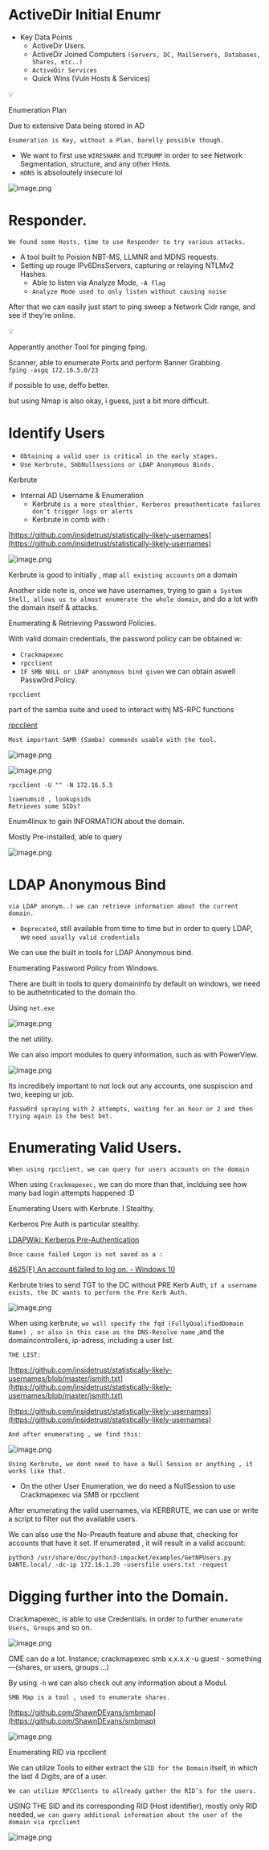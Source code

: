 # ActiveDir Initial Enumr

- Key Data Points
    - ActiveDir Users.
    - ActiveDir Joined Computers `(Servers, DC, MailServers, Databases, Shares, etc..)`
    - `ActiveDir Services`
    - Quick Wins (Vuln Hosts & Services)

<aside>
💡

Enumeration Plan

</aside>

Due to extensive Data being stored in AD

`Enumeration is Key, without a Plan, barelly possible though.`

- We want to first use `WIRESHARK` and `TCPDUMP` in order to see Network Segmentation, structure, and any other Hints.
- `mDNS` is absoloutely insecure lol

![image.png](ActiveDir%20Initial%20Enumr%20158357aeddc0804d9c3af7028764b05d/image.png)

# Responder.

`We found some Hosts, time to use Responder to try various attacks.`

- A tool built to Poision NBT-MS, LLMNR and MDNS requests.
- Setting up rouge IPv6DnsServers, capturing or relaying NTLMv2 Hashes.
    - Able to listen via Analyze Mode, `-A flag`
    - `Analyze Mode used to only listen without causing noise`

After that we can easily just start to ping sweep a Network Cidr range, and see if they’re online.

<aside>
💡

Apperantly another Tool for pinging fping.

</aside>

Scanner, able to enumerate Ports and perform Banner Grabbing.     
`fping -asgq 172.16.5.0/23`

if possible to use, deffo better.

but using Nmap is also okay, i guess, just a bit more difficult.

# Identify Users

- `Obtaining a valid user is critical in the early stages.`
- `Use Kerbrute, SmbNullsessions or LDAP Anonymous Binds.`

<aside>


Kerbrute

</aside>

- Internal AD Username & Enumeration
    - Kerbrute `is a more stealthier, Kerberos preauthenticate failures don’t trigger logs or alerts`
    - Kerbrute in comb with :

[https://github.com/insidetrust/statistically-likely-usernames](https://github.com/insidetrust/statistically-likely-usernames)

![image.png](Kerberoasting%20159357aeddc080c1b0abcf4ee0f97270/image%201.png)

Kerbrute is good to initially , map `all existing accounts` on a domain

Another side note is, once we have usernames, trying to gain `a System Shell, allows us to almost enumerate the whole domain`, and do a lot with the domain itself & attacks.

<aside>


Enumerating & Retrieving Password Policies.

</aside>

With valid domain credentials, the password policy can be obtained w:

- `Crackmapexec`
- `rpcclient`
- `IF SMB NULL or LDAP anonymous bind given` we can obtain aswell Passw0rd.Policy.

`rpcclient`

part of the samba suite and used to interact withj MS-RPC functions

[rpcclient](https://www.samba.org/samba/docs/current/man-html/rpcclient.1.html)

`Most important SAMR (Samba) commands usable with the tool.`

![image.png](ActiveDir%20Initial%20Enumr%20158357aeddc0804d9c3af7028764b05d/95ba7136-f745-4cb1-82f5-638279c489dc.png)

![image.png](ActiveDir%20Initial%20Enumr%20158357aeddc0804d9c3af7028764b05d/image%201.png)

`rpcclient -U "" -N 172.16.5.5`

```
lsaenumsid , lookupsids
Retrieves some SIDs?
```

<aside>


Enum4linux to gain INFORMATION about the domain.

</aside>

Mostly Pre-installed, able to query

![image.png](ActiveDir%20Initial%20Enumr%20158357aeddc0804d9c3af7028764b05d/image%202.png)

# LDAP Anonymous Bind

`via LDAP anonym..) we can retrieve information about the current domain.` 

- `Deprecated`, still available from time to time but in order to query LDAP, we `need usually valid credentials`

We can use the built in tools for LDAP Anonymous bind.

<aside>


Enumerating Password Policy from Windows.

</aside>

There are built in tools to query domaininfo by default on windows, we need to be authetnticated to the domain tho.

Using `net.exe`

![image.png](ActiveDir%20Initial%20Enumr%20158357aeddc0804d9c3af7028764b05d/image%203.png)

the net utility.

We can also import modules to query information, such as with PowerView.

![image.png](ActiveDir%20Initial%20Enumr%20158357aeddc0804d9c3af7028764b05d/image%204.png)

Its incredibely important to not lock out any accounts, one suspiscion and two, keeping ur job.

`Passw0rd spraying with 2 attempts, waiting for an hour or 2 and then trying again is the best bet.`

# Enumerating Valid Users.

`When using rpcclient, we can query for users accounts on the domain`

When using `Crackmapexec,` we can do more than that, inclduing see how many bad login attempts happened :D

<aside>


Enumerating Users with Kerbrute. I Stealthy.

</aside>

Kerberos Pre Auth is particular stealthy.

[LDAPWiki: Kerberos Pre-Authentication](https://ldapwiki.com/wiki/Wiki.jsp?page=Kerberos%20Pre-Authentication)

`Once cause failed Logon is not saved as a :` 

[4625(F) An account failed to log on. - Windows 10](https://learn.microsoft.com/en-us/previous-versions/windows/it-pro/windows-10/security/threat-protection/auditing/event-4625)

Kerbrute tries to send TGT to the DC without PRE Kerb Auth, `if a username exists, the DC wants to perform the Pre Kerb Auth.`

![image.png](ActiveDir%20Initial%20Enumr%20158357aeddc0804d9c3af7028764b05d/image%205.png)

When using kerbrute, `we will specify the fqd (FullyQualifiedDomain Name) , or also in this case as the DNS-Resolve name` ,and the domaincontrollers, ip-adress, including a user list.

`THE LIST:`

[https://github.com/insidetrust/statistically-likely-usernames/blob/master/jsmith.txt](https://github.com/insidetrust/statistically-likely-usernames/blob/master/jsmith.txt)

[https://github.com/insidetrust/statistically-likely-usernames](https://github.com/insidetrust/statistically-likely-usernames)

`And after enumerating , we find this:` 

![image.png](ActiveDir%20Initial%20Enumr%20158357aeddc0804d9c3af7028764b05d/image%206.png)

`Using Kerbrute, we dont need to have a Null Session or anything , it works like that.`

- On the other User Enumeration, we do need a NullSession to use Crackmapexec via SMB or rpcclient

After enumerating the valid usernames, via KERBRUTE, we can use or write a script to filter out the available users.

We can also use the No-Preauth feature and abuse that, checking for accounts that have it set.
If enumerated , it will result in a valid account:

`python3 /usr/share/doc/python3-impacket/examples/GetNPUsers.py DANTE.local/ -dc-ip 172.16.1.20 -usersfile users.txt -request`


# Digging further into the Domain.

Crackmapexec, is able to use Credentials. in order to further `enumerate Users, Groups` and so on.

![image.png](ActiveDir%20Initial%20Enumr%20158357aeddc0804d9c3af7028764b05d/image%207.png)

CME can do a lot. 
Instance; crackmapexec smb x.x.x.x -u guest - something —(shares, or users, groups …) 

By using `-h` we can also check out any information about a Modul.

`SMB Map is a tool , used to enumerate shares.`

[https://github.com/ShawnDEvans/smbmap](https://github.com/ShawnDEvans/smbmap)

![image.png](ActiveDir%20Initial%20Enumr%20158357aeddc0804d9c3af7028764b05d/image%208.png)

<aside>


Enumerating RID via rpcclient

</aside>

We can utilize Tools to either extract the `SID for the Domain` itself, in which the last 4 Digits, are of a user.

`We can utilize RPCClients to allready gather the RID’s for the users.`

USING THE SID and its corresponding RID (Host identifier), mostly only RID needed, `we can query additional information about the user of the domain via rpcclient`

![image.png](ActiveDir%20Initial%20Enumr%20158357aeddc0804d9c3af7028764b05d/image%209.png)